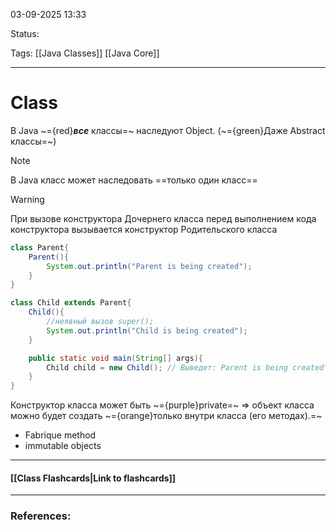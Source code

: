 
03-09-2025 13:33

Status:

Tags: [[Java Classes]] [[Java Core]]

---
# Class

В Java ~={red}***все*** классы=~ наследуют Object. (~={green}Даже Abstract классы=~)

>[!note]
>В Java класс может наследовать ==только один класс==

>[!warning]
>При вызове конструктора Дочернего класса перед выполнением кода конструктора вызывается конструктор Родительского класса

```java
class Parent{
	Parent(){
		System.out.println("Parent is being created");
	}
}

class Child extends Parent{
	Child(){
		//неявный вызов super();
		System.out.println("Child is being created");
	}

	public static void main(String[] args){
		Child child = new Child(); // Выведет: Parent is being created\Child is being created\n
	} 
}
```

Конструктор класса может быть ~={purple}private=~ => объект класса можно будет создать ~={orange}только внутри класса (его методах).=~
- Fabrique method
- immutable objects



----
#### [[Class Flashcards|Link to flashcards]]



---
### References:

